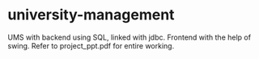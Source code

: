 # university-management
UMS with backend using SQL, linked with jdbc. Frontend with the help of swing.
Refer to project_ppt.pdf for entire working.

